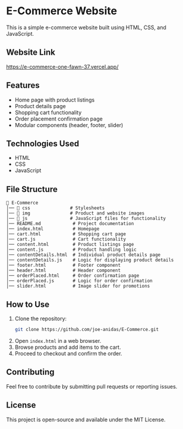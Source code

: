# E-Commerce Website

This is a simple e-commerce website built using HTML, CSS, and JavaScript.
## Website Link
https://e-commerce-one-fawn-37.vercel.app/

## Features
- Home page with product listings
- Product details page
- Shopping cart functionality
- Order placement confirmation page
- Modular components (header, footer, slider)

## Technologies Used
- HTML
- CSS
- JavaScript

## File Structure
```
📁 E-Commerce
│── 📁 css               # Stylesheets
│── 📁 img               # Product and website images
│── 📁 js                # JavaScript files for functionality
│── README.md            # Project documentation
│── index.html           # Homepage
│── cart.html            # Shopping cart page
│── cart.js              # Cart functionality
│── content.html         # Product listings page
│── content.js           # Product handling logic
│── contentDetails.html  # Individual product details page
│── contentDetails.js    # Logic for displaying product details
│── footer.html          # Footer component
│── header.html          # Header component
│── orderPlaced.html     # Order confirmation page
│── orderPlaced.js       # Logic for order confirmation
│── slider.html          # Image slider for promotions
```

## How to Use
1. Clone the repository:
   ```sh
   git clone https://github.com/joe-anidas/E-Commerce.git
   ```
2. Open `index.html` in a web browser.
3. Browse products and add items to the cart.
4. Proceed to checkout and confirm the order.

## Contributing
Feel free to contribute by submitting pull requests or reporting issues.

## License
This project is open-source and available under the MIT License.

